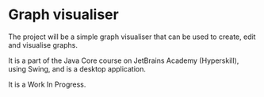 # Graph visualiser

The project will be a simple graph visualiser that can be used to create, edit and visualise graphs.

It is a part of the Java Core course on JetBrains Academy (Hyperskill), using Swing, and is a desktop application.

It is a Work In Progress.
